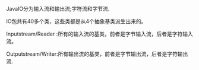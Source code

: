 JavaIO分为输入流和输出流;字符流和字节流.

IO包共有40多个类，这些类都是从4个抽象基类派生出来的。

  Inputstream/Reader :所有的输入流的基类，前者是字节输入流，后者是字符输入流。

  Outputstream/Writer:所有输出流的基类，前者是字节输出流，后者是字符输出流.




